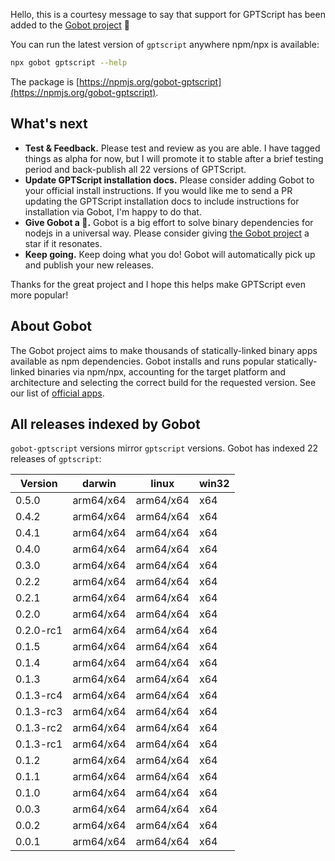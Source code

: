 Hello, this is a courtesy message to say that support for GPTScript has been added to the [Gobot project](https://www.npmjs.com/package/gobot) 🎸

You can run the latest version of `gptscript` anywhere npm/npx is available:

```bash
npx gobot gptscript --help
```

The package is [https://npmjs.org/gobot-gptscript](https://npmjs.org/gobot-gptscript).

## What's next

- **Test & Feedback.** Please test and review as you are able. I have tagged things as alpha for now, but I will promote it to stable after a brief testing period and back-publish all 22 versions of GPTScript.
- **Update GPTScript installation docs.** Please consider adding Gobot to your official install instructions. If you would like me to send a PR updating the GPTScript installation docs to include instructions for installation via Gobot, I'm happy to do that.
- **Give Gobot a 💫.** Gobot is a big effort to solve binary dependencies for nodejs in a universal way. Please consider giving [the Gobot project](https://github.com/benallfree/gobot) a star if it resonates.
- **Keep going.** Keep doing what you do! Gobot will automatically pick up and publish your new releases.

Thanks for the great project and I hope this helps make GPTScript even more popular!

## About Gobot

The Gobot project aims to make thousands of statically-linked binary apps available as npm dependencies. Gobot installs and runs popular statically-linked binaries via npm/npx, accounting for the target platform and architecture and selecting the correct build for the requested version. See our list of [official apps](https://www.npmjs.com/package/gobot#official-gobot-apps).

## All releases indexed by Gobot

`gobot-gptscript` versions mirror `gptscript` versions. Gobot has indexed 22 releases of `gptscript`:

| Version   | darwin    | linux     | win32 |
| --------- | --------- | --------- | ----- |
| 0.5.0     | arm64/x64 | arm64/x64 | x64   |
| 0.4.2     | arm64/x64 | arm64/x64 | x64   |
| 0.4.1     | arm64/x64 | arm64/x64 | x64   |
| 0.4.0     | arm64/x64 | arm64/x64 | x64   |
| 0.3.0     | arm64/x64 | arm64/x64 | x64   |
| 0.2.2     | arm64/x64 | arm64/x64 | x64   |
| 0.2.1     | arm64/x64 | arm64/x64 | x64   |
| 0.2.0     | arm64/x64 | arm64/x64 | x64   |
| 0.2.0-rc1 | arm64/x64 | arm64/x64 | x64   |
| 0.1.5     | arm64/x64 | arm64/x64 | x64   |
| 0.1.4     | arm64/x64 | arm64/x64 | x64   |
| 0.1.3     | arm64/x64 | arm64/x64 | x64   |
| 0.1.3-rc4 | arm64/x64 | arm64/x64 | x64   |
| 0.1.3-rc3 | arm64/x64 | arm64/x64 | x64   |
| 0.1.3-rc2 | arm64/x64 | arm64/x64 | x64   |
| 0.1.3-rc1 | arm64/x64 | arm64/x64 | x64   |
| 0.1.2     | arm64/x64 | arm64/x64 | x64   |
| 0.1.1     | arm64/x64 | arm64/x64 | x64   |
| 0.1.0     | arm64/x64 | arm64/x64 | x64   |
| 0.0.3     | arm64/x64 | arm64/x64 | x64   |
| 0.0.2     | arm64/x64 | arm64/x64 | x64   |
| 0.0.1     | arm64/x64 | arm64/x64 | x64   |
